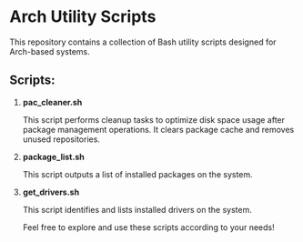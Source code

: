# Arch Utility Scripts

  This repository contains a collection of Bash utility scripts designed for Arch-based systems.

## Scripts:

1. **pac_cleaner.sh**

   This script performs cleanup tasks to optimize disk space usage after package management operations. It clears package cache and removes unused repositories.

2. **package_list.sh**

   This script outputs a list of installed packages on the system.

3. **get_drivers.sh**

   This script identifies and lists installed drivers on the system.

   Feel free to explore and use these scripts according to your needs!
